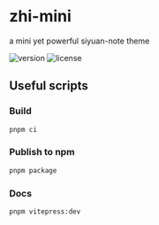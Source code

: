 # zhi-mini

a mini yet powerful siyuan-note theme

![version](https://img.shields.io/github/release/terwer/zhi-mini.svg?style=flat-square)
![license](https://img.shields.io/badge/license-GPL-blue.svg?style=popout-square)

## Useful scripts

### Build

```bash
pnpm ci
```

### Publish to npm

```bash
pnpm package
```

### Docs

```bash
pnpm vitepress:dev
```
